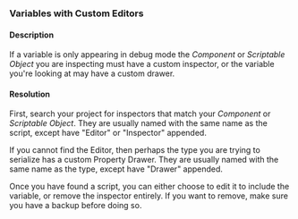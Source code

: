 ### Variables with Custom Editors

#### Description
If a variable is only appearing in debug mode the _Component_ or _Scriptable Object_ you are inspecting must have a custom inspector, or the variable you're looking at may have a custom drawer.

#### Resolution
First, search your project for inspectors that match your _Component_ or _Scriptable Object_.
They are usually named with the same name as the script, except have "Editor" or "Inspector" appended.  

If you cannot find the Editor, then perhaps the type you are trying to serialize has a custom Property Drawer. They are usually named with the same name as the type, except have "Drawer" appended.  

Once you have found a script, you can either choose to edit it to include the variable, or remove the inspector entirely.
If you want to remove, make sure you have a backup before doing so.  